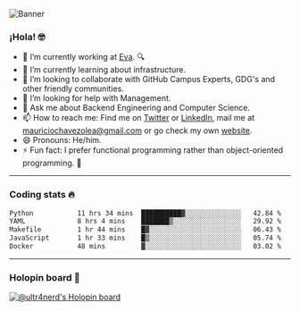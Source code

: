 ![Banner](banner.gif)

### ¡Hola! 🤓

- 🔭 I’m currently working at [Eva](https://evacenter.com/). 🔍
- 🌱 I’m currently learning about infrastructure.
- 👯 I’m looking to collaborate with GitHub Campus Experts, GDG's and other friendly communities.
- 🤔 I’m looking for help with Management.
- 💬 Ask me about Backend Engineering and Computer Science.
- 📫 How to reach me: Find me on [Twitter](https://twitter.com/ultr4nerd) or [LinkedIn](https://www.linkedin.com/in/ultr4nerd), mail me at [mauriciochavezolea@gmail.com](mailto:mauriciochavezolea@gmail.com) or go check my own [website](https://mauriciochavez.dev).
- 😄 Pronouns: He/him. 
- ⚡ Fun fact: I prefer functional programming rather than object-oriented programming. 🤭
---

### Coding stats 🔥

<!--START_SECTION:waka-->

```txt
Python           11 hrs 34 mins  ██████████▓░░░░░░░░░░░░░░   42.84 %
YAML             8 hrs 4 mins    ███████▒░░░░░░░░░░░░░░░░░   29.92 %
Makefile         1 hr 44 mins    █▓░░░░░░░░░░░░░░░░░░░░░░░   06.43 %
JavaScript       1 hr 33 mins    █▒░░░░░░░░░░░░░░░░░░░░░░░   05.74 %
Docker           48 mins         ▓░░░░░░░░░░░░░░░░░░░░░░░░   03.02 %
```

<!--END_SECTION:waka-->

---

### Holopin board 🦖

[![@ultr4nerd's Holopin board](https://holopin.me/ultr4nerd)](https://holopin.io/@ultr4nerd)
